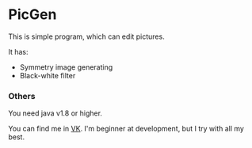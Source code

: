 # PicGen

This is simple program, which can edit pictures.

It has:
- Symmetry image generating
- Black-white filter

### Others

You need java v1.8 or higher.

You can find me in <a href="https://vk.com/vladikvasilyev">VK</a>.
I'm beginner at development, but I try with all my best.
